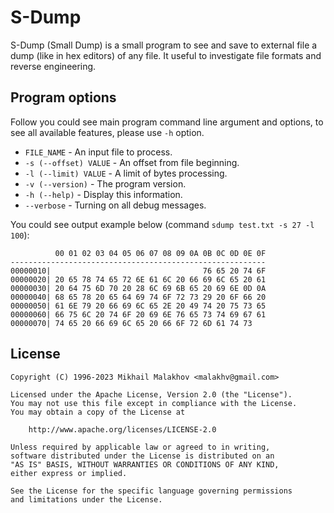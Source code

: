 # S-Dump

S-Dump (Small Dump) is a small program to see and save to external file a dump (like in hex editors) of any file. It useful to investigate file formats and reverse engineering.

## Program options

Follow you could see main program command line argument and options, to see all available features, please use `-h` option.

* `FILE_NAME` - An input file to process.
* `-s (--offset) VALUE` - An offset from file beginning.
* `-l (--limit) VALUE` - A limit of bytes processing.
* `-v (--version)` - The program version.
* `-h (--help)` - Display this information.
* `--verbose` - Turning on all debug messages.

You could see output example below (command `sdump test.txt -s 27 -l 100`):

```
          00 01 02 03 04 05 06 07 08 09 0A 0B 0C 0D 0E 0F
---------------------------------------------------------
00000010|                                  76 65 20 74 6F
00000020| 20 65 78 74 65 72 6E 61 6C 20 66 69 6C 65 20 61
00000030| 20 64 75 6D 70 20 28 6C 69 6B 65 20 69 6E 0D 0A
00000040| 68 65 78 20 65 64 69 74 6F 72 73 29 20 6F 66 20
00000050| 61 6E 79 20 66 69 6C 65 2E 20 49 74 20 75 73 65
00000060| 66 75 6C 20 74 6F 20 69 6E 76 65 73 74 69 67 61
00000070| 74 65 20 66 69 6C 65 20 66 6F 72 6D 61 74 73
```

## License

```Text
Copyright (C) 1996-2023 Mikhail Malakhov <malakhv@gmail.com>

Licensed under the Apache License, Version 2.0 (the "License").
You may not use this file except in compliance with the License.
You may obtain a copy of the License at

    http://www.apache.org/licenses/LICENSE-2.0

Unless required by applicable law or agreed to in writing,
software distributed under the License is distributed on an
"AS IS" BASIS, WITHOUT WARRANTIES OR CONDITIONS OF ANY KIND,
either express or implied.

See the License for the specific language governing permissions
and limitations under the License.
```
